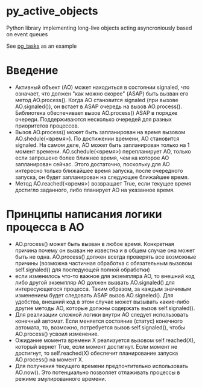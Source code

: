 # py_active_objects
Python library implementing long-live objects acting asyncroniously based on event queues

See [pg_tasks](https://github.com/ivanovrvl/pg_tasks) as an example

# Введение
* Активный объект (AO) может находиться в состоянии signaled, что означает, что должен "как можно скорее" (ASAP) быть вызван его метод AO.process(). Когда AO становится signaled (при вызове AO.signaled()), он встает в ASAP очередь на вызов AO.process(). Библиотека обеспечивает вызов AO.process() ASAP в порядке очереди. Поддерживаются несколько очередей для разных приоритетов процессов.
* Вызов AO.process() может быть запланирован на время вызовом AO.shedule(<время>). По достижении времени, AO становится signaled. На самом деле, AO может быть запланирован только на 1 момент времени. AO.schedule(<время>) перепланирует AO, только если запрошено более ближнее время, чем на которое AO запланирован сейчас. Этого достаточно, поскольку для AO интересно только ближайшее время запуска, после очередного запуска, он будет запланирован на следующее ближайшее время.
* Метод AO.reached(<время>) возвращает True, если текущее время достигло заданного, либо планирует AO на указанное время.

# Принципы написания логики процесса в AO
* AO.process() может быть вызван в любое время. Конкретная причина почему он вызван не известна и в общем случае она может быть не одна. AO.process() должен всегда проверять все возможные причины (возможна частичная обработка с обязательным вызовом self.signaled() для последующей полной обработки)
* если изменилось что-то важное для экземпляра AO, то внешний код либо другой экземпляр AO должен вызвать AO.signaled() для интересующегося процесса. Таким образом, за каждым значимым изменением будет следовать ASAP вызов AO.signeled(). Для удобства, внешний код в этом случае может вызывать какие-либо другие методы AO, которые должны содержать вызов self.signaled().
* Для реализации сложной логики внутри AO следует использовать конечный автомат. Если меняется состояние (статус) конечного автомата, то, возможно, потребуется вызов self.signaled(), чтобы AO.process() усвоил изменение.
* Ожидание момента времени X реализуется вызовом self.reached(X), который вернет True, если момент достигнут. Если момент не достигнут, то self.reached(X) обеспечит планирование запуска AO.process() на момент X.
* Для получения текущего времени предпочтительно использовать AO.now(). Это потенциально позволяет отлаживать процессы в режиме эмулированного времени.
